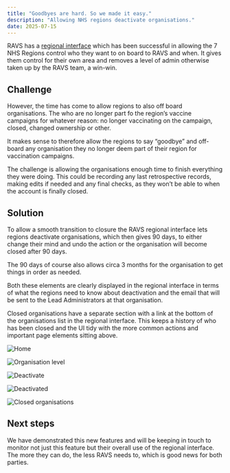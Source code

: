 ```yaml
---
title: "Goodbyes are hard. So we made it easy."
description: "Allowing NHS regions deactivate organisations."
date: 2025-07-15
---
```


RAVS has a [regional interface](/record-a-vaccination/2024/08/onboarding-organisations-without-spreadsheets/) which has been successful in allowing the 7 NHS Regions control who they want to on board to RAVS and when. It gives them control for their own area and removes a level of admin otherwise taken up by the RAVS team, a win-win.

## Challenge
However, the time has come to allow regions to also off board organisations. The who are no longer part fo the region’s vaccine campaigns for whatever reason: no longer vaccinating on the campaign, closed, changed ownership or other.

It makes sense to therefore allow the regions to say “goodbye” and off-board any organisation they no longer deem part of their region for vaccination campaigns.

The challenge is allowing the organisations enough time to finish everything they were doing. This could be recording any last retrospective records, making edits if needed and any final checks, as they won’t be able to when the account is finally closed.


## Solution

To allow a smooth transition to closure the RAVS regional interface lets regions deactivate organisations, which then gives 90 days, to either change their mind and undo the action or the organisation will become closed after 90 days.

The 90 days of course also allows circa 3 months for the organisation to get things in order as needed. 

Both these elements are clearly displayed in the regional interface in terms of what the regions need to know about deactivation and the email that will be sent to the Lead Administrators at that organisation.

Closed organisations have a separate section with a link at the bottom of the organisations list in the regional interface. This keeps a history of who has been closed and the UI tidy with the more common actions and important page elements sitting above.

![Home](regional-interface-home1.png)

![Organisation level](regional-interface-org-level.png)

![Deactivate](regional-interface-deactivate.png)

![Deactivated](regional-interface-deactivated-org.png)

![Closed organisations](regional-interface-closed-orgs.png)


## Next steps
We have demonstrated this new features and will be keeping in touch to monitor not just this feature but their overall use of the regional interface. The more they can do, the less RAVS needs to, which is good news for both parties.
